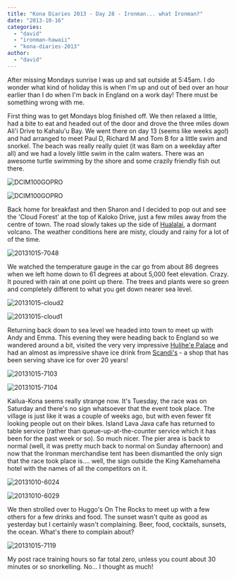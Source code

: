 ```yaml
---
title: "Kona Diaries 2013 - Day 28 - Ironman... what Ironman?"
date: "2013-10-16"
categories: 
  - "david"
  - "ironman-hawaii"
  - "kona-diaries-2013"
author: 
  - "david"
---
```


After missing Mondays sunrise I was up and sat outside at 5:45am. I do wonder what kind of holiday this is when I'm up and out of bed over an hour earlier than I do when I'm back in England on a work day! There must be something wrong with me.

First thing was to get Mondays blog finished off. We then relaxed a little, had a bite to eat and headed out of the door and drove the three miles down Ali'i Drive to Kahalu'u Bay. We went there on day 13 (seems like weeks ago!) and had arranged to meet Paul D, Richard M and Tom B for a little swim and snorkel. The beach was really really quiet (it was 8am on a weekday after all) and we had a lovely little swim in the calm waters. There was an awesome turtle swimming by the shore and some crazily friendly fish out there.

![DCIM100GOPRO](/images/2013/20131015-snorkel2.jpg)

![DCIM100GOPRO](/images/2013/20131015-snorkel1.jpg)

Back home for breakfast and then Sharon and I decided to pop out and see the 'Cloud Forest' at the top of Kaloko Drive, just a few miles away from the centre of town. The road slowly takes up the side of [Hualalai](http://en.wikipedia.org/wiki/Hual%C4%81lai), a dormant volcano. The weather conditions here are misty, cloudy and rainy for a lot of of the time.

![20131015-7048](/images/2013/20131015-7048.jpg)

We watched the temperature gauge in the car go from about 86 degrees when we left home down to 61 degrees at about 5,000 feet elevation. Crazy. It poured with rain at one point up there. The trees and plants were so green and completely different to what you get down nearer sea level.

![20131015-cloud2](/images/2013/20131015-cloud2.jpg)

![20131015-cloud1](/images/2013/20131015-cloud1.jpg)

Returning back down to sea level we headed into town to meet up with Andy and Emma. This evening they were heading back to England so we wandered around a bit, visited the very very impressive [Hulihe'e Palace](http://www.huliheepalace.net/) and had an almost as impressive shave ice drink from [Scandi's](http://www.scandinavianshaveice.com/) - a shop that has been serving shave ice for over 20 years!

![20131015-7103](/images/2013/20131015-7103.jpg)

![20131015-7104](/images/2013/20131015-7104.jpg)

Kailua-Kona seems really strange now. It's Tuesday, the race was on Saturday and there's no sign whatsoever that the event took place. The village is just like it was a couple of weeks ago, but with even fewer fit looking people out on their bikes. Island Lava Java cafe has returned to table service (rather than queue-up-at-the-counter service which it has been for the past week or so). So much nicer. The pier area is back to normal (well, it was pretty much back to normal on Sunday afternoon) and now that the Ironman merchandise tent has been dismantled the only sign that the race took place is.... well, the sign outside the King Kamehameha hotel with the names of all the competitors on it.

![20131010-6024](/images/2013/20131010-6024.jpg)

![20131010-6029](/images/2013/20131010-6029.jpg)

We then strolled over to Huggo's On The Rocks to meet up with a few others for a few drinks and food. The sunset wasn't quite as good as yesterday but I certainly wasn't complaining. Beer, food, cocktails, sunsets, the ocean. What's there to complain about?

![20131015-7119](/images/2013/20131015-7119.jpg)

My post race training hours so far total zero, unless you count about 30 minutes or so snorkelling. No... I thought as much!
